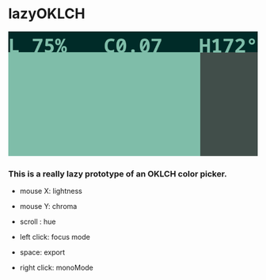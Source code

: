 # lazyOKLCH

![layzOKLCH widget](lazyOKLCH.png)

### This is a really lazy prototype of an OKLCH color picker.

- mouse X: lightness
- mouse Y: chroma
- scroll : hue 

- left click: focus mode
- space: export
- right click: monoMode